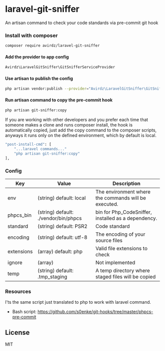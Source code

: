 # laravel-git-sniffer
An artisan command to check your code standards via pre-commit git hook 

### Install with composer

```sh
composer require avirdz/laravel-git-sniffer
```

#### Add the provider to app config
```sh
Avirdz\LaravelGitSniffer\GitSnifferServiceProvider
```

#### Use artisan to publish the config
```sh
php artisan vendor:publish --provider="Avirdz\LaravelGitSniffer\GitSnifferServiceProvider" --tag=config
```

#### Run artisan command to copy the pre-commit hook
```sh
php artisan git-sniffer:copy
```

If you are working with other developers and you prefer each time that someone makes a clone and runs composer install, the hook is automatically copied, just add the copy command to the composer scripts, anyways it runs only on the defined environment, which by default is local.

```sh
"post-install-cmd": [
    "...laravel commands..."
    "php artisan git-sniffer:copy"
],
```

### Config


Key      | Value     | Description 
-------- | --------  | -------------
env      | (string) default: local | The environment where the commands will be executed.  
phpcs_bin    | (string) default: ./vendor/bin/phpcs | bin for Php_CodeSniffer, installed as a dependency.
standard | (string) default: PSR2  | Code standard
encoding | (string) default: utf-8 | The encoding of your source files
extensions | (array) default: php | Valid file extensions to check
ignore | (array)  | Not implemented 
temp | (string) default: .tmp_staging| A temp directory where staged files will be copied

### Resources
I'ts the same script just translated to php to work with laravel command. 
- Bash script: https://github.com/s0enke/git-hooks/tree/master/phpcs-pre-commit

License
----

MIT
